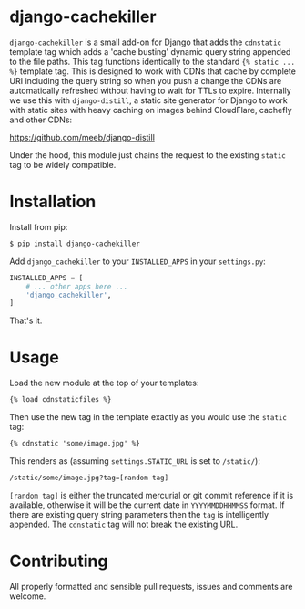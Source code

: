 # django-cachekiller

`django-cachekiller` is a small add-on for Django that adds the `cdnstatic`
template tag which adds a 'cache busting' dynamic query string appended to the
file paths. This tag functions identically to the standard `{% static ... %}`
template tag. This is designed to work with CDNs that cache by complete URI
including the query string so when you push a change the CDNs are automatically
refreshed without having to wait for TTLs to expire. Internally we use this with
`django-distill`, a static site generator for Django to work with static sites
with heavy caching on images behind CloudFlare, cachefly and other CDNs:

https://github.com/meeb/django-distill

Under the hood, this module just chains the request to the existing `static` tag
to be widely compatible.

# Installation

Install from pip:

```bash
$ pip install django-cachekiller
```

Add `django_cachekiller` to your `INSTALLED_APPS` in your `settings.py`:

```python
INSTALLED_APPS = [
    # ... other apps here ...
    'django_cachekiller',
]
```

That's it.

# Usage

Load the new module at the top of your templates:

```html
{% load cdnstaticfiles %}
```

Then use the new tag in the template exactly as you would use the `static` tag:

```html
{% cdnstatic 'some/image.jpg' %}
```
This renders as (assuming `settings.STATIC_URL` is set to `/static/`):

```html
/static/some/image.jpg?tag=[random tag]
```

`[random tag]` is either the truncated mercurial or git commit reference if it
is available, otherwise it will be the current date in `YYYYMMDDHHMMSS` format.
If there are existing query string parameters then the `tag` is intelligently
appended. The `cdnstatic` tag will not break the existing URL.

# Contributing

All properly formatted and sensible pull requests, issues and comments are
welcome.

